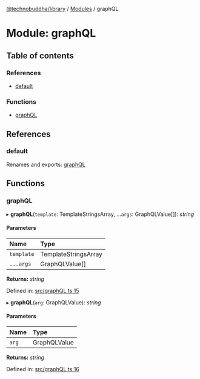 [@technobuddha/library](../../README.md) / [Modules](../Modules.md) / graphQL

# Module: graphQL

## Table of contents

### References

- [default](graphql.md#default)

### Functions

- [graphQL](graphql.md#graphql)

## References

### default

Renames and exports: [graphQL](graphql.md#graphql)

## Functions

### graphQL

▸ **graphQL**(`template`: TemplateStringsArray, ...`args`: GraphQLValue[]): *string*

#### Parameters

| Name | Type |
| :------ | :------ |
| `template` | TemplateStringsArray |
| `...args` | GraphQLValue[] |

**Returns:** *string*

Defined in: [src/graphQL.ts:15](https://github.com/technobuddha/hill.software/blob/65b5e5d/packages/library/src/graphQL.ts#L15)

▸ **graphQL**(`arg`: GraphQLValue): *string*

#### Parameters

| Name | Type |
| :------ | :------ |
| `arg` | GraphQLValue |

**Returns:** *string*

Defined in: [src/graphQL.ts:16](https://github.com/technobuddha/hill.software/blob/65b5e5d/packages/library/src/graphQL.ts#L16)
